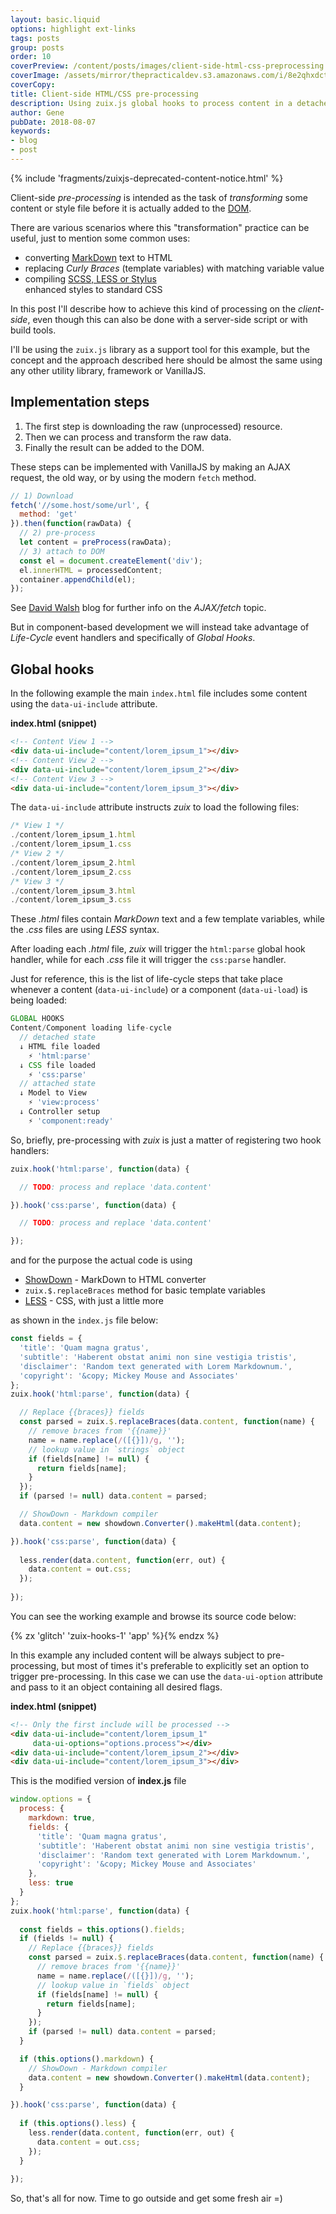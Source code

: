 ```yaml
---
layout: basic.liquid
options: highlight ext-links
tags: posts
group: posts
order: 10
coverPreview: /content/posts/images/client-side-html-css-preprocessing.jpg
coverImage: /assets/mirror/thepracticaldev.s3.amazonaws.com/i/8e2qhxdctwm3bnb73z1z.jpg
coverCopy:
title: Client-side HTML/CSS pre-processing
description: Using zuix.js global hooks to process content in a detached state.
author: Gene
pubDate: 2018-08-07
keywords:
- blog
- post
---
```


{% include 'fragments/zuixjs-deprecated-content-notice.html' %}

Client-side *pre-processing* is intended as the task of *transforming* some content or style file before it is actually
added to the [DOM](https://www.w3schools.com/js/js_htmldom.asp).

There are various scenarios where this "transformation" practice can be useful, just to mention some common uses:

- converting [MarkDown](https://www.markdownguide.org/basic-syntax) text to HTML
- replacing *Curly Braces* (template variables) with matching variable value
- compiling [SCSS, LESS or Stylus](https://htmlmag.com/article/an-introduction-to-css-preprocessors-sass-less-stylus)  
  enhanced styles to standard CSS

In this post I'll describe how to achieve this kind of processing on the *client-side*, even though this can also be done
with a server-side script or with build tools.

I'll be using the `zuix.js` library as a support tool for this example, but the concept and the approach described here
should be almost the same using any other utility library, framework or VanillaJS.

## Implementation steps

1. The first step is downloading the raw (unprocessed) resource.
2. Then we can process and transform the raw data.
3. Finally the result can be added to the DOM.

These steps can be implemented with VanillaJS by making an AJAX request, the old way, or by using the modern `fetch` method.

```js
// 1) Download
fetch('//some.host/some/url', {
  method: 'get'
}).then(function(rawData) {
  // 2) pre-process
  let content = preProcess(rawData);
  // 3) attach to DOM 
  const el = document.createElement('div');
  el.innerHTML = processedContent;
  container.appendChild(el);
});
```

See [David Walsh](https://davidwalsh.name/fetch) blog for further info on the *AJAX/fetch* topic.

But in component-based development we will instead take advantage of *Life-Cycle* event handlers and specifically of
*Global Hooks*.

## Global hooks

In the following example the main `index.html` file includes some content using the `data-ui-include` attribute.

**index.html (snippet)**
```html
<!-- Content View 1 -->
<div data-ui-include="content/lorem_ipsum_1"></div>
<!-- Content View 2 -->
<div data-ui-include="content/lorem_ipsum_2"></div>
<!-- Content View 3 -->
<div data-ui-include="content/lorem_ipsum_3"></div>
```

The `data-ui-include` attribute instructs *zuix* to load the following files:

```javascript
/* View 1 */
./content/lorem_ipsum_1.html
./content/lorem_ipsum_1.css
/* View 2 */
./content/lorem_ipsum_2.html
./content/lorem_ipsum_2.css
/* View 3 */
./content/lorem_ipsum_3.html
./content/lorem_ipsum_3.css
```

These *.html* files contain *MarkDown* text and a few template variables, while the *.css* files are using *LESS* syntax.

After loading each *.html* file, *zuix* will trigger the `html:parse` global hook handler, while for each *.css* file it
will trigger the `css:parse` handler.

Just for reference, this is the list of life-cycle steps that take place whenever a content (`data-ui-include`) or a
component (`data-ui-load`) is being loaded:

```javascript
GLOBAL HOOKS
Content/Component loading life-cycle
  // detached state
  ↓ HTML file loaded
    ⚡ 'html:parse'
  ↓ CSS file loaded
    ⚡ 'css:parse'
  // attached state
  ↓ Model to View
    ⚡ 'view:process'
  ↓ Controller setup
    ⚡ 'component:ready'
```

So, briefly, pre-processing with *zuix* is just a matter of registering two hook handlers:

```javascript
zuix.hook('html:parse', function(data) {

  // TODO: process and replace 'data.content'

}).hook('css:parse', function(data) {

  // TODO: process and replace 'data.content'

});
```

and for the purpose the actual code is using

- [ShowDown](http://showdownjs.com/) - MarkDown to HTML converter
- `zuix.$.replaceBraces` method for basic template variables
- [LESS](http://lesscss.org/) - CSS, with just a little more

as shown in the `index.js` file below:

```js
const fields = {
  'title': 'Quam magna gratus',
  'subtitle': 'Haberent obstat animi non sine vestigia tristis',
  'disclaimer': 'Random text generated with Lorem Markdownum.',
  'copyright': '&copy; Mickey Mouse and Associates'
};
zuix.hook('html:parse', function(data) {

  // Replace {{braces}} fields
  const parsed = zuix.$.replaceBraces(data.content, function(name) {
    // remove braces from '{{name}}'
    name = name.replace(/([{}])/g, '');
    // lookup value in `strings` object
    if (fields[name] != null) {
      return fields[name];
    }
  });
  if (parsed != null) data.content = parsed;

  // ShowDown - Markdown compiler
  data.content = new showdown.Converter().makeHtml(data.content);

}).hook('css:parse', function(data) {
  
  less.render(data.content, function(err, out) {
    data.content = out.css;
  });
  
});
```

You can see the working example and browse its source code below:

{% zx 'glitch' 'zuix-hooks-1' 'app' %}{% endzx %}

In this example any included content will be always subject to pre-processing, but most of times it's preferable to
explicitly set an option to trigger pre-processing.
In this case we can use the `data-ui-option` attribute and pass to it an object containing all desired flags.

**index.html (snippet)**
```html
<!-- Only the first include will be processed -->
<div data-ui-include="content/lorem_ipsum_1"
     data-ui-options="options.process"></div>
<div data-ui-include="content/lorem_ipsum_2"></div>
<div data-ui-include="content/lorem_ipsum_3"></div>
``` 

This is the modified version of **index.js** file

```javascript
window.options = {
  process: {
    markdown: true,
    fields: {
      'title': 'Quam magna gratus',
      'subtitle': 'Haberent obstat animi non sine vestigia tristis',
      'disclaimer': 'Random text generated with Lorem Markdownum.',
      'copyright': '&copy; Mickey Mouse and Associates'
    },
    less: true
  }
};
zuix.hook('html:parse', function(data) {
  
  const fields = this.options().fields;
  if (fields != null) {
    // Replace {{braces}} fields
    const parsed = zuix.$.replaceBraces(data.content, function(name) {
      // remove braces from '{{name}}'
      name = name.replace(/([{}])/g, '');
      // lookup value in `fields` object
      if (fields[name] != null) {
        return fields[name];
      }
    });
    if (parsed != null) data.content = parsed;
  }

  if (this.options().markdown) {
    // ShowDown - Markdown compiler
    data.content = new showdown.Converter().makeHtml(data.content);
  }

}).hook('css:parse', function(data) {
  
  if (this.options().less) {
    less.render(data.content, function(err, out) {
      data.content = out.css;
    });
  }
  
});
```

So, that's all for now. Time to go outside and get some fresh air =)
